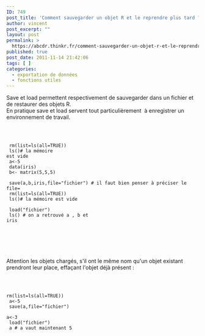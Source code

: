 ```yaml
---
ID: 749
post_title: 'Comment sauvegarder un objet R et le reprendre plus tard ? : save et load'
author: vincent
post_excerpt: ""
layout: post
permalink: >
  https://abcdr.thinkr.fr/comment-sauvegarder-un-objet-r-et-le-reprendre-plus-tard-save-et-load/
published: true
post_date: 2011-11-14 21:42:06
tags: [ ]
categories:
  - exportation de données
  - fonctions utiles
---
```

Save et load permettent respectivement de sauvegarder dans un fichier et de restaurer des objets R.<br />En pratique save et load servent tout particulièrement  à enregistrer un environnement de travail.<br /><br /> <pre><code><br /><br /> rm(list=ls(all=TRUE)) <br /> ls()# la mémoire est vide<br /> a&lt;-5<br /> data(iris)<br /> b&lt;- matrix(5,5,5) <br /> save(a,b,iris,file="fichier") # il faut bien penser à préciser le file=<br /> rm(list=ls(all=TRUE)) <br /> ls()# la mémoire est vide <br /> load("fichier")<br /> ls() # on a retrouvé a , b et iris<br /><br /><br /><br /></code></pre> <br /><br />Attention les objets chargés, s'il ont le même nom qu'un objet existant prendront leur place, effaçant l'objet déjà présent :<br /><br /> <pre><code><br /> rm(list=ls(all=TRUE)) <br /> a&lt;-5<br /> save(a,file="fichier")<br /> a&lt;-3<br /> load("fichier")<br /> a # a vaut maintenant 5<br /> </code></pre>